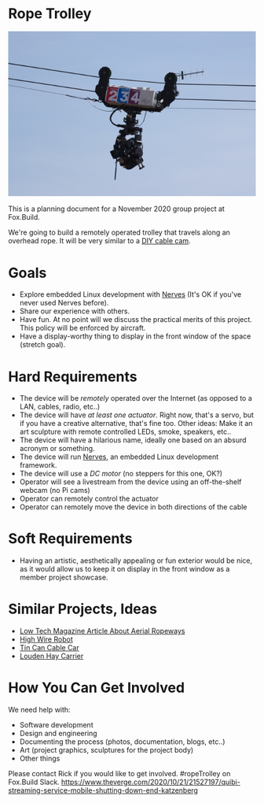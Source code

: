 # Rope Trolley

![Something like this but not this](trolley.jpg)

This is a planning document for a November 2020 group project at Fox.Build.

We're going to build a remotely operated trolley that travels along an overhead rope. It will be very similar to a [DIY cable cam](https://youtu.be/Ao-e1Lg6lMY?t=37).

# Goals

 * Explore embedded Linux development with [Nerves](https://www.nerves-project.org/) (It's OK if you've never used Nerves before).
 * Share our experience with others.
 * Have fun. At no point will we discuss the practical merits of this project. This policy will be enforced by aircraft.
 * Have a display-worthy thing to display in the front window of the space (stretch goal).

# Hard Requirements

 * The device will be _remotely_ operated over the Internet (as opposed to a LAN, cables, radio, etc..)
 * The device will have _at least one actuator_. Right now, that's a servo, but if you have a creative alternative, that's fine too. Other ideas: Make it an art sculpture with remote controlled LEDs, smoke, speakers, etc..
 * The device will have a hilarious name, ideally one based on an absurd acronym or something.
 * The device will run [Nerves](https://www.nerves-project.org/), an embedded Linux development framework.
 * The device will use a _DC motor_ (no steppers for this one, OK?)
 * Operator will see a livestream from the device using an off-the-shelf webcam (no Pi cams)
 * Operator can remotely control the actuator
 * Operator can remotely move the device in both directions of the cable

# Soft Requirements

 * Having an artistic, aesthetically appealing or fun exterior would be nice, as it would allow us to keep it on display in the front window as a member project showcase.

# Similar Projects, Ideas

 * [Low Tech Magazine Article About Aerial Ropeways](https://www.lowtechmagazine.com/2011/01/aerial-ropeways-automatic-cargo-transport.html)
 * [High Wire Robot](https://www.cbc.ca/news/canada/newfoundland-labrador/high-wire-robot-1.5277840)
 * [Tin Can Cable Car](https://www.youtube.com/watch?v=a9nWG5ZD03o&app=desktop)
 * [Louden Hay Carrier](https://www.youtube.com/watch?v=UE8rHwD9eQ0&feature=youtu.be&t=96)

# How You Can Get Involved

We need help with:

 * Software development
 * Design and engineering
 * Documenting the process (photos, documentation, blogs, etc..)
 * Art (project graphics, sculptures for the project body)
 * Other things

Please contact Rick if you would like to get involved. #ropeTrolley on Fox.Build Slack.
https://www.theverge.com/2020/10/21/21527197/quibi-streaming-service-mobile-shutting-down-end-katzenberg
